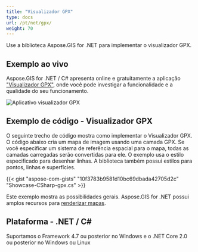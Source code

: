 ```yaml
---
title: "Visualizador GPX"
type: docs
url: /pt/net/gpx/
weight: 70
---
```


Use a biblioteca Aspose.GIS for .NET para implementar o visualizador GPX.

## **Exemplo ao vivo**

Aspose.GIS for .NET / C# apresenta online e gratuitamente a aplicação ["Visualizador GPX"](https://products.aspose.app/gis/viewer/gpx), onde você pode investigar a funcionalidade e a qualidade do seu funcionamento.

![Aplicativo visualizador GPX](viewer.png)

## **Exemplo de código - Visualizador GPX**

O seguinte trecho de código mostra como implementar o Visualizador GPX. O código abaixo cria um mapa de imagem usando uma camada GPX. Se você especificar um sistema de referência espacial para o mapa, todas as camadas carregadas serão convertidas para ele.
O exemplo usa o estilo especificado para desenhar linhas. A biblioteca também possui estilos para pontos, linhas e superfícies.

{{< gist "aspose-com-gists" "10f3783b9581d10bc69dbada42705d2c" "Showcase-CSharp-gpx.cs" >}}

Este exemplo mostra as possibilidades gerais. Aspose.GIS for .NET possui amplos recursos para [renderizar mapas](https://docs.aspose.com/gis/net/map-rendering/).

## **Plataforma - .NET / C#**

Suportamos o Framework 4.7 ou posterior no Windows e o .NET Core 2.0 ou posterior no Windows ou Linux

